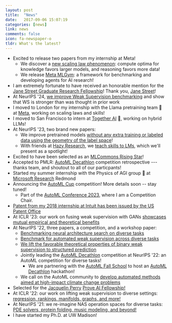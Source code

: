 ```yaml
---
layout: post
title:  "News"
date:   2017-09-06 15:07:19
categories: [news]
link: news
comments: false
icon: fa-newspaper-o
tldr: What's the latest? 
---
```


- Excited to release two papers from my internship at Meta! 
  - We discover a [new scaling law phenomenon][cos]: compute optima for knowledge favors larger models, and reasoning favors more data! 
  - We release [Meta MLGym][mlgym]: a framework for benchmarking and developing agents for AI research! 
- I am extremely fortunate to have received an honorable mention for the [Jane Street Graduate Research Fellowship][js]! Thank you, [Jane Street][jsmain]!  
- At NeurIPS '24, [we improve Weak Supervision benchmarking][styt] and show that WS is stronger than was thought in prior work
- I moved to London for my internship with the Llama pretraining team 🦙 at [Meta][meta], working on scaling laws and skills!
- I moved to San Francisco to intern at [Together AI][together] 🐍, working on hybrid LLMs! 
- At NeurIPS '23, two brand new papers: 
  - We improve pretrained models [without any extra training or labeled data using the geometry of the label space][loki]!
  - With friends at [Hazy Research][hazy], we [teach skills to LMs][skillit], which we'll present as a spotlight! 
- Excited to have been selected as an [MLCommons Rising Star][mlsys_rising_stars]! 
- Accepted to PMLR: [AutoML Decathlon][decathlon] competition retrospective --- thanks team, and shoutout to all of our particpants! 
- Started my summer internship with the Physics of AGI group 🦄 at [Microsoft Research][msr] Redmond 
- Announcing the [AutoML Cup][automl_cup] competition! More details soon -- stay tuned! 
  - Part of the [AutoML Conference 2023][automl_conf], where I am a Competition Chair.  
- [Patent from my 2018 internship at Intuit has been issued by the US Patent Office][intuitpatent]
- At ICLR '23: our work on fusing weak supervision with GANs [showcases mutual empirical and theoretical benefits][wsgan]
- At NeurIPS '22, three papers, a competition, and a workshop paper: 
  - [Benchmarking neural architecture search on diverse tasks][nasbench360]
  - [Benchmark for automated weak supervision across diverse tasks][awsbench101]
  - [We lift the favorable theoretical properties of binary weak supervision to structured prediction][wssp]
  - Jointly leading the [AutoML Decathlon][decathlon] competition at NeurIPS '22: an AutoML competition for diverse tasks!  
    - We are partnering with the [AutoML Fall School][automlfallschool] to host an [AutoML Decathlon][decathlon] hackathon! 
  - We call on the AutoML community to [develop automated methods aimed at high-impact climate change problems][automlccai]
- Selected for the [Jacquelin Perry][prove-fellowship] [Prove AI Fellowship!][prove]
- At ICLR '22: our work on lifting weak supervision to diverse settings: [regression, rankings, manifolds, graphs, and more!][uws]
- At NeurIPS '21: we re-imagine NAS operation spaces for diverse tasks: [PDE solvers, protein folding, music modeling, and beyond!][xd]
- I have started my Ph.D. at UW Madison!

[cos]: https://nick11roberts.science/assets/cos.pdf
[mlgym]: https://arxiv.org/abs/2502.14499
[jsmain]: https://www.janestreet.com/
[js]: https://www.janestreet.com/join-jane-street/programs-and-events/grf-profiles-2025/
[meta]: https://ai.meta.com/meta-ai/
[together]: https://www.together.ai/
[styt]: https://arxiv.org/abs/2501.07727
[skillit]: https://arxiv.org/abs/2307.14430
[loki]: https://arxiv.org/abs/2307.12226
[hazy]: https://hazyresearch.stanford.edu/
[mlcommons]: https://mlcommons.org/en/
[mlsys_rising_stars]: https://mlcommons.org/en/news/rising-stars-2023/
[automl_cup]: https://2023.automl.cc/automl-cup/
[automl_conf]: https://2023.automl.cc/
[dey]: https://debadeepta.com/
[yi]: https://www.yi-zhang.me/
[intuitpatent]: https://patents.justia.com/patent/11551010
[msr]: https://www.microsoft.com/en-us/research/
[wsgan]: https://arxiv.org/abs/2203.12023
[automlccai]: https://arxiv.org/abs/2210.03324
[wssp]: https://arxiv.org/abs/2211.13375
[nasbench360]: https://arxiv.org/abs/2110.05668
[awsbench101]: https://arxiv.org/abs/2208.14362
[prove]: https://www.prove.com/
[prove-fellowship]: https://sites.google.com/unify.id/ai-fellowship/home-fall-2021-cfp/about-jacquelin-perry
[decathlon]: https://www.cs.cmu.edu/~automl-decathlon-22/
[uws]: https://arxiv.org/abs/2112.03865
[xd]: https://arxiv.org/abs/2103.15798
[automlfallschool]: https://sites.google.com/view/automl-fall-school-2022#h.t6lqyjysy4c4
